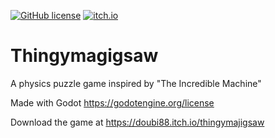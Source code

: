 [![GitHub license](https://img.shields.io/github/license/Doubi88/thingymajigsaw)](https://github.com/Doubi88/thingymajigsaw/blob/master/LICENSE)
[![itch.io](https://img.shields.io/badge/itch.io-windows%20%7C%20Linux%20%7C%20MacOS-lightgrey)](https://doubi88.itch.io/only-60-seconds)
# Thingymagigsaw #

A physics puzzle game inspired by "The Incredible Machine"

Made with Godot https://godotengine.org/license

Download the game at https://doubi88.itch.io/thingymajigsaw
